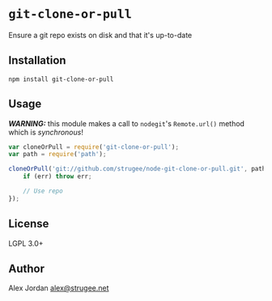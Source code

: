 # `git-clone-or-pull`

Ensure a git repo exists on disk and that it's up-to-date

## Installation

    npm install git-clone-or-pull

## Usage

_**WARNING:**_ this module makes a call to `nodegit`'s `Remote.url()` method which is _synchronous_!

```js
var cloneOrPull = require('git-clone-or-pull');
var path = require('path');

cloneOrPull('git://github.com/strugee/node-git-clone-or-pull.git', path.join(process.cwd(), 'node-git-clone-or-pull'), function(err) {
    if (err) throw err;

    // Use repo
});
```

## License

LGPL 3.0+

## Author

Alex Jordan <alex@strugee.net>
